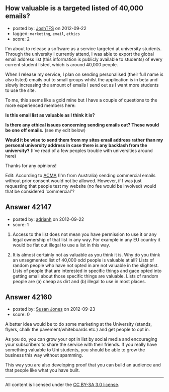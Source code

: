 ## How valuable is a targeted listed of 40,000 emails?

- posted by: [JoshTFS](https://stackexchange.com/users/-1/19708-joshtfs) on 2012-09-22
- tagged: `marketing`, `email`, `ethics`
- score: 2

I'm about to release a software as a service targeted at university students. Through the university I currently attend, I was able to export the global email address list (this information is publicly available to students) of every current student listed, which is around 40,000 people.

When I release my service, I plan on sending personalised (their full name is also listed) emails out to small groups whilst the application is in beta and slowly increasing the amount of emails I send out as I want more students to use the site.

To me, this seems like a gold mine but I have a couple of questions to the more experienced members here:

**Is this email list as valuable as I think it is?**

**Is there any ethical issues concerning sending emails out? These would be one off emails.** (see my edit below)

**Would it be wise to send them from my sites email address rather than my personal university address in case there is any backlash from the university?** (I've read of a few peoples trouble with universities around here)

Thanks for any opinions!

Edit: According to [ACMA](http://www.acma.gov.au/WEB/STANDARD/pc=PC_310299) (I'm from Australia) sending commercial emails without prior consent would not be allowed. However, if I was just requesting that people test my website (no fee would be involved) would that be considered 'commercial'? 


## Answer 42147

- posted by: [adrianh](https://stackexchange.com/users/-1/4599-adrianh) on 2012-09-22
- score: 1

1) Access to the list does not mean you have permission to use it or any legal ownership of that list in any way. For example in any EU country it would be flat out illegal to use a list in this way.

2) It is almost certainly not as valuable as you think it is. Why do you think an unsegmented list of 40,000 odd people is valuable at all? Lists of random people who have not opted in are not valuable in the slightest. Lists of people that are interested in specific things and gace opted into getting email about those specific things are valuable. Lists of random people are (a) cheap as dirt and (b) illegal to use in most places.



## Answer 42160

- posted by: [Susan Jones](https://stackexchange.com/users/-1/2737-susan-jones) on 2012-09-23
- score: 0

A better idea would be to do some marketing at the University (stands, flyers, chalk the pavement/whiteboards etc.)  and get people to opt in. 

As you do, you can grow your opt in list by social media and encouraging your subscribers to share the service with their friends. If you really have something valuable to Uni students, you should be able to grow the business this way without spamming. 

This way you are also developing proof that you can build an audience and that people like what you have built.



---

All content is licensed under the [CC BY-SA 3.0 license](https://creativecommons.org/licenses/by-sa/3.0/).

